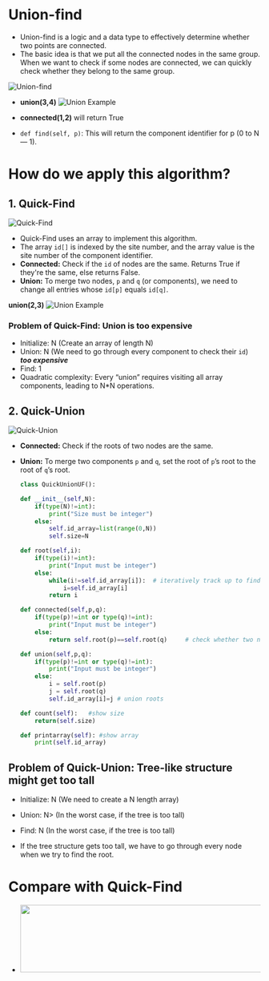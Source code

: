 # Union-find

- Union-find is a logic and a data type to effectively determine whether two points are connected.
- The basic idea is that we put all the connected nodes in the same group. When we want to check if some nodes are connected, we can quickly check whether they belong to the same group.

![Union-find](https://miro.medium.com/v2/resize:fit:528/1*m3b5nj9h3XVYs8z_3Ow5xg.jpeg)

- **union(3,4)**
  ![Union Example](https://miro.medium.com/v2/resize:fit:559/1*JNgu4VfNm2zV6aYCiGbqGw.jpeg)

- **connected(1,2)** will return True

- `def find(self, p)`: This will return the component identifier for p (0 to N — 1).

# How do we apply this algorithm?

## 1. Quick-Find
![Quick-Find](https://miro.medium.com/v2/resize:fit:700/1*IYOCMWete5INfvjQrRVGYA.png)

- Quick-Find uses an array to implement this algorithm.
- The array `id[]` is indexed by the site number, and the array value is the site number of the component identifier.
- **Connected:** Check if the `id` of nodes are the same. Returns True if they're the same, else returns False.
- **Union:** To merge two nodes, `p` and `q` (or components), we need to change all entries whose `id[p]` equals `id[q]`.

**union(2,3)**
  ![Union Example](https://miro.medium.com/v2/resize:fit:700/1*HvIXmPLYiyBpAVAB5iJNrw.png)

### Problem of Quick-Find: Union is too expensive
- Initialize: N (Create an array of length N)
- Union: N (We need to go through every component to check their `id`) ***too expensive***
- Find: 1
- Quadratic complexity: Every “union” requires visiting all array components, leading to N*N operations.

## 2. Quick-Union
![Quick-Union](https://miro.medium.com/v2/resize:fit:700/1*qZNyUeWAal_XIVppfUcupA.png)

- **Connected:** Check if the roots of two nodes are the same.
- **Union:** To merge two components `p` and `q`, set the root of `p`’s root to the root of `q`’s root.

    ```python
    class QuickUnionUF():

    def __init__(self,N):
        if(type(N)!=int):
            print("Size must be integer")
        else:
            self.id_array=list(range(0,N))
            self.size=N

    def root(self,i):
        if(type(i)!=int):
            print("Input must be integer")
        else: 
            while(i!=self.id_array[i]):  # iteratively track up to find root
                i=self.id_array[i]
            return i

    def connected(self,p,q):
        if(type(p)!=int or type(q)!=int):
            print("Input must be integer")
        else:
            return self.root(p)==self.root(q)     # check whether two nodes have the same root

    def union(self,p,q):
        if(type(p)!=int or type(q)!=int):
            print("Input must be integer")
        else:
            i = self.root(p)
            j = self.root(q)
            self.id_array[i]=j # union roots

    def count(self):   #show size
        return(self.size)
    
    def printarray(self): #show array
        print(self.id_array)
    ```
## Problem of Quick-Union: Tree-like structure might get too tall

- Initialize: N (We need to create a N length array)

- Union: N> (In the worst case, if the tree is too tall)

- Find: N (In the worst case, if the tree is too tall)

- If the tree structure gets too tall, we have to go through every node when we try to find the root.

# Compare with Quick-Find
- <img alt="" class="bg oc od c" width="700" height="135" loading="lazy" role="presentation" src="https://miro.medium.com/v2/resize:fit:700/1*v8vH1ZdcXF_DgRhtR23ulg.png">